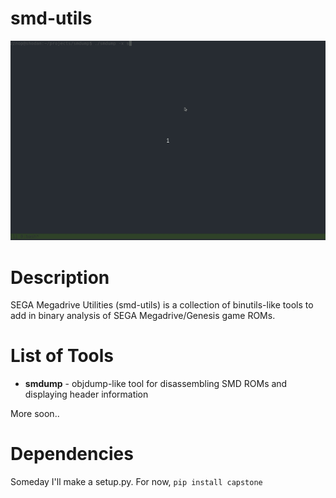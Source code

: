 # smd-utils

![demo smd-utils](smd-utils.gif)

# Description

SEGA Megadrive Utilities (smd-utils) is a collection of binutils-like tools to
add in binary analysis of SEGA Megadrive/Genesis game ROMs.

# List of Tools

* **smdump** - objdump-like tool for disassembling SMD ROMs and displaying
header information

More soon..

# Dependencies

Someday I'll make a setup.py. For now, `pip install capstone`

